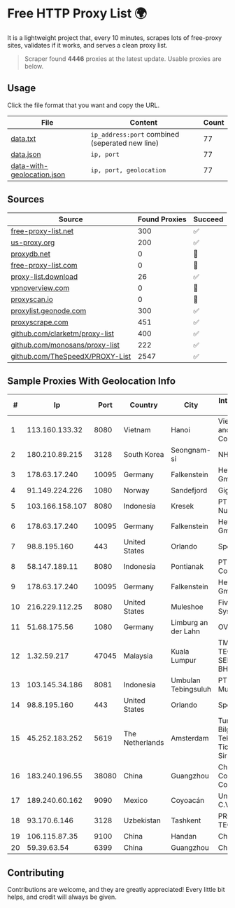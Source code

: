 
# Free HTTP Proxy List 🌍

It is a lightweight project that, every 10 minutes, scrapes lots of free-proxy sites, validates if it works, and serves a clean proxy list.


> Scraper found **4446** proxies at the latest update. Usable proxies are below.

## Usage

Click the file format that you want and copy the URL.


|File|Content|Count|
|----|-------|-----|
|[data.txt](https://raw.githubusercontent.com/themiralay/Proxy-List-World/master/data.txt)|`ip_address:port` combined (seperated new line)|77|
|[data.json](https://raw.githubusercontent.com/themiralay/Proxy-List-World/master/data.json)|`ip, port`|77|
|[data-with-geolocation.json](https://raw.githubusercontent.com/themiralay/Proxy-List-World/master/data-with-geolocation.json)|`ip, port, geolocation`|77|

## Sources

|Source|Found Proxies|Succeed|
|------|-------------|-------|
|[free-proxy-list.net](https://free-proxy-list.net)|300|✅|
|[us-proxy.org](https://www.us-proxy.org)|200|✅|
|[proxydb.net](http://proxydb.net)|0|🚫|
|[free-proxy-list.com](https://free-proxy-list.com/?page=&port=&type%5B%5D=http&type%5B%5D=https&up_time=0&search=Search)|0|🚫|
|[proxy-list.download](https://www.proxy-list.download/HTTP)|26|✅|
|[vpnoverview.com](https://vpnoverview.com/privacy/anonymous-browsing/free-proxy-servers)|0|🚫|
|[proxyscan.io](https://www.proxyscan.io)|0|🚫|
|[proxylist.geonode.com](https://proxylist.geonode.com/api/proxy-list?limit=300&page=1&sort_by=lastChecked&sort_type=desc&protocols=http,https)|300|✅|
|[proxyscrape.com](https://api.proxyscrape.com/v2/?request=displayproxies&protocol=http&timeout=10000&country=all&ssl=all&anonymity=all)|451|✅|
|[github.com/clarketm/proxy-list](https://raw.githubusercontent.com/clarketm/proxy-list/master/proxy-list-raw.txt)|400|✅|
|[github.com/monosans/proxy-list](https://raw.githubusercontent.com/monosans/proxy-list/main/proxies/http.txt)|222|✅|
|[github.com/TheSpeedX/PROXY-List](https://raw.githubusercontent.com/TheSpeedX/PROXY-List/master/http.txt)|2547|✅|


## Sample Proxies With Geolocation Info

|#|Ip|Port|Country|City|Internet Service Provider|
|-|--|----|-------|----|-------------------------|
|1|113.160.133.32|8080|Vietnam|Hanoi|VietNam Post and Telecom Corporation|
|2|180.210.89.215|3128|South Korea|Seongnam-si|NHNCLOUD|
|3|178.63.17.240|10095|Germany|Falkenstein|Hetzner Online GmbH|
|4|91.149.224.226|1080|Norway|Sandefjord|Gigahost|
|5|103.166.158.107|8080|Indonesia|Kresek|PT Timor Lintas Nusantara|
|6|178.63.17.240|10095|Germany|Falkenstein|Hetzner Online GmbH|
|7|98.8.195.160|443|United States|Orlando|Spectrum|
|8|58.147.189.11|8080|Indonesia|Pontianak|PT Transhybrid Communication|
|9|178.63.17.240|10095|Germany|Falkenstein|Hetzner Online GmbH|
|10|216.229.112.25|8080|United States|Muleshoe|Five Area Systems, LLC|
|11|51.68.175.56|1080|Germany|Limburg an der Lahn|OVH SAS|
|12|1.32.59.217|47045|Malaysia|Kuala Lumpur|TM TECHNOLOGY SERVICES SDN BHD|
|13|103.145.34.186|8081|Indonesia|Umbulan Tebingsuluh|PT Lintas Data Multimedia|
|14|98.8.195.160|443|United States|Orlando|Spectrum|
|15|45.252.183.252|5619|The Netherlands|Amsterdam|Turunc Smart Bilgisayar Teknoloji Ve Dis Ticaret Limited Sirketi|
|16|183.240.196.55|38080|China|Guangzhou|China Mobile Communications Corporation|
|17|189.240.60.162|9090|Mexico|Coyoacán|Uninet S.A. de C.V.|
|18|93.170.6.146|3128|Uzbekistan|Tashkent|PRO DATA-TECH Ltd.|
|19|106.115.87.35|9100|China|Handan|Chinanet|
|20|59.39.63.54|6399|China|Guangzhou|Chinanet|



## Contributing

Contributions are welcome, and they are greatly appreciated! Every
little bit helps, and credit will always be given.

